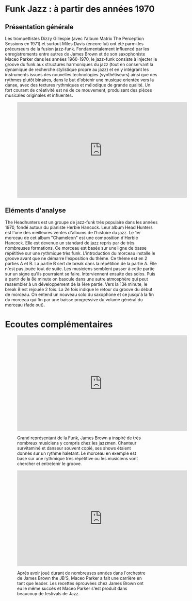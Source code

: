 # Funk Jazz : à partir des années 1970

## Présentation générale
Les trompettistes Dizzy Gillespie (avec l'album Matrix The Perception Sessions en 1971) et surtout Miles Davis (encore lui) ont été parmi les précurseurs de la fusion jazz-funk.
Fondamentalement influencé par les enregistrements entre autres de James Brown et de son saxophoniste Maceo Parker dans les années 1960-1970, le jazz-funk consiste à injecter le groove du funk aux structures harmoniques du jazz (tout en conservant la dynamique de recherche stylistique propre au jazz) et en y intégrant les instruments issues des nouvelles technologies (synthétiseurs) ainsi que des rythmes plutôt binaires, dans le but d'obtenir une musique orientée vers la danse, avec des textures rythmiques et mélodique de grande qualité. Un fort courant de créativité est né de ce mouvement, produisant des pièces musicales originales et influentes.

<figure class="app-frame fusions text-align-center" data-title="Chameleon - Herbie Hancock">
  <iframe width="560" height="315" src="https://www.youtube.com/embed/WYRrIBqKsJ4" title="YouTube video player" frameborder="0" allow="accelerometer; autoplay; clipboard-write; encrypted-media; gyroscope; picture-in-picture; web-share" allowfullscreen></iframe>
  <!-- <video src="assets/images/Chameleon.mp4" controls> -->
</figure>

## Eléments d'analyse
The Headhunters est un groupe de jazz-funk très populaire dans les années 1970, fondé autour du pianiste Herbie Hancock. Leur album Head Hunters est l'une des meilleures ventes d'albums de l'histoire du jazz.
Le 1er morceau de cet album "Chameleon" est une composition d'Herbie Hancock. Elle est devenue un standard de jazz repris par de très nombreuses formations. Ce morceau est basée sur une ligne de basse répétitive sur une rythmique très funk. L'introduction du morceau installe le groove avant que ne démarre l'exposition du thème. Ce thème est en 2 parties A et B. La partie B sert de break dans la répétition de la partie A. Elle n'est pas jouée tout de suite. Les musiciens semblent passer à cette partie sur un signe qu'ils pourraient se faire. Interviennent ensuite des solos. Puis à partir de la 8è minute on bascule dans une autre atmosphère qui peut ressembler à un développement de la 1ère partie. Vers la 13è minute, le break B est rejouée 2 fois. La 2è fois indique le retour du groove du début de morceau. On entend un nouveau solo du saxophone et ce jusqu'à la fin du morceau qui fin par une baisse progressive du volume général du morceau (fade out).

# Ecoutes complémentaires
<div class="encarts">
<figure class="app-frame encart text-align-center fusions" data-title="People Get Up ANd Drive Your Funky Soul">
    <iframe width="560" height="315" src="https://www.youtube.com/embed/Nl-RVIdTUVI" title="YouTube video player" frameborder="0" allow="accelerometer; autoplay; clipboard-write; encrypted-media; gyroscope; picture-in-picture; web-share" allowfullscreen></iframe>
    <!-- <video controls src="assets/images/People Get Up And Drive Your Funky Soul (Remix).mp4"></video> -->
  <p>
   Grand représentant de la Funk, James Brown a inspiré de très nombreux musiciens y compris chez les jazzmen. Chanteur survitaminé et danseur souvent copié, ses shows étaient donnés sur un rythme haletant. Le morceau en exemple est basé sur une rythmique très répétitive ou les musiciens vont chercher et entretenir le groove.
  </p>
</figure>
<figure class="app-frame encart text-align-center fusions" data-title="Pass The Peas - Maceo PArker">
  <iframe width="560" height="315" src="https://www.youtube.com/embed/YJmIN8RNBUg" title="YouTube video player" frameborder="0" allow="accelerometer; autoplay; clipboard-write; encrypted-media; gyroscope; picture-in-picture; web-share" allowfullscreen></iframe>
  <!-- <video controls src="assets/images/Pass-The-Peas--Maceo-Parker.mp4"></video> -->
  <p>
   Après avoir joué durant de nombreuses années dans l'orchestre de James Brown the JB'S, Maceo Parker a fait une carrière en tant que leader. Les recettes éprouvées chez James Brown ont eu le même succès et Maceo Parker s'est produit dans beaucoup de festivals de Jazz.
  </p>
</figure>
</div>

